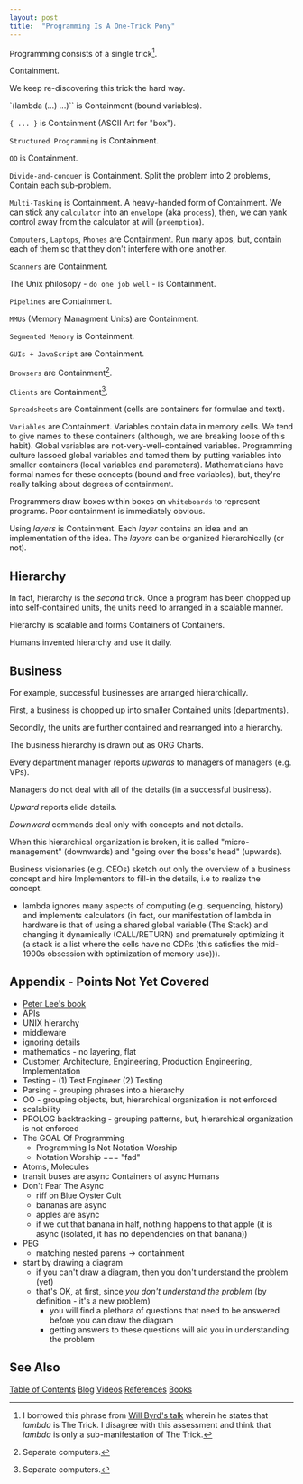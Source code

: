 ```yaml
---
layout: post
title:  "Programming Is A One-Trick Pony"
---
```

Programming consists of a single trick[^byrd].

Containment.

We keep re-discovering this trick the hard way.

`(lambda (...) ...)`` is Containment (bound variables).

`{ ... }` is Containment (ASCII Art for "box").

`Structured Programming` is Containment.

`OO` is Containment.

`Divide-and-conquer` is Containment.  Split the problem into 2 problems, Contain each sub-problem.

`Multi-Tasking` is Containment.  A heavy-handed form of Containment.  We can stick any `calculator` into an `envelope` (aka `process`), then, we can yank control away from the calculator at will (`preemption`).

`Computers`, `Laptops`, `Phones` are Containment.  Run many apps, but, contain each of them so that they don't interfere with one another.

`Scanners` are Containment.

The Unix philosopy - `do one job well` - is Containment.

`Pipelines` are Containment.

`MMU`s (Memory Managment Units) are Containment.

`Segmented Memory` is Containment.

`GUIs + JavaScript` are Containment.

`Browsers` are Containment[^distributed].

`Clients` are Containment[^distributed]. 

[^distributed]: Separate computers.

`Spreadsheets` are Containment (cells are containers for formulae and text).

`Variables` are Containment.  Variables contain data in memory cells.  We tend to give names to these containers (although, we are breaking loose of this habit).  Global variables are not-very-well-contained variables.  Programming culture lassoed global variables and tamed them by putting variables into smaller containers (local variables and parameters). Mathematicians have formal names for these concepts (bound and free variables), but, they're really talking about degrees of containment.

Programmers draw boxes within boxes on `whiteboards` to represent programs. Poor containment is immediately obvious.

Using *layers* is Containment.  Each *layer* contains an idea and an implementation of the idea.  The *layers* can be organized hierarchically (or not).

## Hierarchy
In fact, hierarchy is the *second* trick.  Once a program has been chopped up into self-contained units, the units need to arranged in a scalable manner.  

Hierarchy is scalable and forms Containers of Containers.

Humans invented hierarchy and use it daily.  

## Business
For example, successful businesses are arranged hierarchically.  

First, a business is chopped up into smaller Contained units (departments).

Secondly, the units are further contained and rearranged into a hierarchy.

The business hierarchy is drawn out as ORG Charts.

Every department manager reports *upwards* to managers of managers (e.g. VPs).

Managers do not deal with all of the details (in a successful business).  

*Upward* reports elide details.  

*Downward* commands deal only with concepts and not details.

When this hierarchical organization is broken, it is called "micro-management" (downwards) and "going over the boss's head" (upwards).

Business visionaries (e.g. CEOs) sketch out only the overview of a business concept and hire Implementors to fill-in the details, i.e to realize the concept.
- lambda ignores many aspects of computing (e.g. sequencing, history) and implements calculators (in fact, our manifestation of lambda in hardware is that of using a shared global variable (The Stack) and changing it dynamically (CALL/RETURN) and prematurely optimizing it (a stack is a list where the cells have no CDRs (this satisfies the mid-1900s obsession with optimization of memory use))).

[^byrd]: I borrowed this phrase from [Will Byrd's talk](https://www.youtube.com/watch?v=OyfBQmvr2Hc) wherein he states that *lambda* is The Trick.  I disagree with this assessment and think that *lambda* is only a sub-manifestation of The Trick.


## Appendix - Points Not Yet Covered
- [Peter Lee's book](https://www.amazon.ca/Realistic-Compiler-Generation-Peter-Lee/dp/0262121417)
- APIs
- UNIX hierarchy
- middleware
- ignoring details
- mathematics - no layering, flat
- Customer, Architecture, Engineering, Production Engineering, Implementation
- Testing - (1) Test Engineer (2) Testing
- Parsing - grouping phrases into a hierarchy
- OO - grouping objects, but, hierarchical organization is not enforced
- scalability
- PROLOG backtracking - grouping patterns, but, hierarchical organization is not enforced
- The GOAL Of Programming
	- Programming Is Not Notation Worship
	- Notation Worship === "fad"
- Atoms, Molecules
- transit buses are async Containers of async Humans
- Don't Fear The Async
	- riff on Blue Oyster Cult
	- bananas are async
	- apples are async
	- if we cut that banana in half, nothing happens to that apple (it is async (isolated, it has no dependencies on that banana))
- PEG
	- matching nested parens -> containment
- start by drawing a diagram
	- if you can't draw a diagram, then you don't understand the problem (yet)
	- that's OK, at first, since *you don't understand the problem* (by definition - it's a new problem)
		- you will find a plethora of questions that need to be answered before you can draw the diagram
		- getting answers to these questions will aid you in understanding the problem
 ## See Also

[Table of Contents](https://guitarvydas.github.io/2021/12/10/Table-of-Contents-Dec-01-2021.html)
[Blog](https://guitarvydas.github.io)
[Videos](https://www.youtube.com/channel/UC9EJr0nKHwadbHUtc5zHdmQ/videos)
[References](https://guitarvydas.github.io/2021/01/14/References.html)
[Books](https://leanpub.com/u/paul-tarvydas.html)

<script src="https://utteranc.es/client.js" 
        repo="guitarvydas/guitarvydas.github.io" 
        issue-term="pathname" 
        theme="github-light" 
        crossorigin="anonymous" 
        async> 
</script> 
